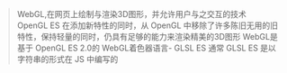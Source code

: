 >WebGL,在网页上绘制与渲染3D图形，并允许用户与之交互的技术
>OpenGL ES 在添加新特性的同时，从 OpenGL 中移除了许多陈旧无用的旧特性，保持轻量的同时，仍具有足够的能力来渲染精美的3D图形
>WebGL是基于 OpenGL ES 2.0的
>WebGL着色器语言- GLSL ES
>通常 GLSL ES 是以字符串的形式在 JS 中编写的